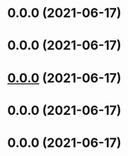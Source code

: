 # 0.0.0 (2021-06-17)

# 0.0.0 (2021-06-17)

# [0.0.0](https://github.com/phongcao3091998/ng-core/compare/core@0.0.3...core@null) (2021-06-17)

# 0.0.0 (2021-06-17)

# 0.0.0 (2021-06-17)

